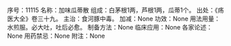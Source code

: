 序号：11115
名称：加味瓜蒂散
组成：白茅根1两，芦根1两，瓜蒂1个。
出处：《疡医大全》卷三十九。
主治：食河豚中毒。
加减：None
功效：None
用法用量：水煎服。必大吐，吐后必愈。
制备方法：None
临床应用：None
各家论述：None
用药禁忌：None
附注：None
